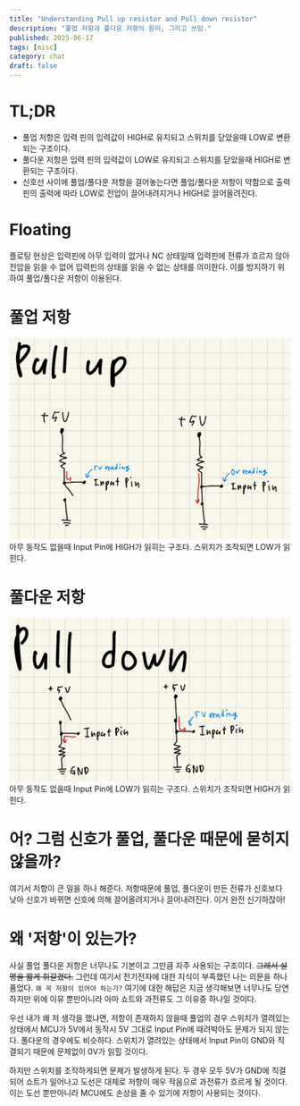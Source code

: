 ```yaml
---
title: "Understanding Pull up resistor and Pull down resistor"
description: "풀업 저항과 풀다운 저항의 원리, 그리고 쓰임."
published: 2025-06-17
tags: [misc]
category: chat
draft: false
---
```


# TL;DR
- 풀업 저항은 입력 핀의 입력값이 HIGH로 유지되고 스위치를 닫았을때 LOW로 변환되는 구조이다.
- 풀다운 저항은 입력 핀의 입력값이 LOW로 유지되고 스위치를 닫았을때 HIGH로 변환되는 구조이다.
- 신호선 사이에 풀업/풀다운 저항을 걸어놓는다면 풀업/풀다운 저항이 약함으로 출력핀의 출력에 따라 LOW로 전압이 끌어내려지거나 HIGH로 끌어올려진다.

# Floating
플로팅 현상은 입력핀에 아무 입력이 없거나 NC 상태일때 입력핀에 전류가 흐르지 않아 전압을 읽을 수 없어 입력핀의 상태를 읽을 수 없는 상태를 의미한다.
이를 방지하기 위하여 풀업/풀다운 저항이 이용된다.

# 풀업 저항
![pullup.jpeg](pullup.jpeg)
아무 동작도 없을때 Input Pin에 HIGH가 읽히는 구조다. 스위치가 조작되면 LOW가 읽힌다.

# 풀다운 저항
![pulldown.jpeg](pulldown.jpeg)
아무 동작도 없을때 Input Pin에 LOW가 읽히는 구조다. 스위치가 조작되면 HIGH가 읽힌다.

# 어? 그럼 신호가 풀업, 풀다운 때문에 묻히지 않을까? 
여기서 저항이 큰 일을 하나 해준다. 저항때문에 풀업, 풀다운이 만든 전류가 신호보다 낮아 신호가 바뀌면 신호에 의해 끌어올려지거나 끌어내려진다.
이거 완전 신기하잖아!

# 왜 '저항'이 있는가?
사실 풀업 풀다운 저항은 너무나도 기본이고 그만큼 자주 사용되는 구조이다. ~~그래서 설명을 짧게 휘갈겼다.~~ 그런데 여기서 전기전자에 대한 지식이 부족했던 나는 의문을 하나 품었다.
`왜 꼭 저항이 있어야 하는가?` 여기에 대한 해답은 지금 생각해보면 너무나도 당연하지만 위에 이유 뿐만아니라 아마 쇼트와 과전류도 그 이유중 하나일 것이다.

우선 내가 왜 저 생각을 했냐면, 저항이 존재하지 않을때 풀업의 경우 스위치가 열려있는 상태에서 MCU가 5V에서 동작시 5V 그대로 Input Pin에 때려박아도 문제가 되지 않는다.
풀다운의 경우에도 비슷하다. 스위치가 열려있는 상태에서 Input Pin이 GND와 직결되기 때문에 문제없이 0V가 읽힐 것이다.

하지만 스위치를 조작하게되면 문제가 발생하게 된다. 두 경우 모두 5V가 GND에 직결되어 쇼트가 일어나고 도선은 대체로 저항이 매우 작음으로 과전류가 흐르게 될 것이다.
이는 도선 뿐만아니라 MCU에도 손상을 줄 수 있기에 저항이 사용되는 것이다.
